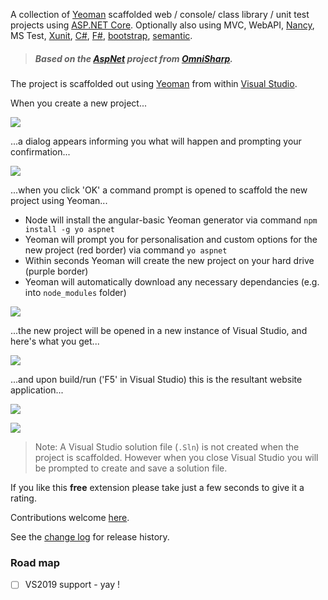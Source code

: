 [GitHubRepoPullRequestsURL]: https://github.com/GregTrevellick/VsixYeomanTemplates/pulls

A collection of [Yeoman](https://yeoman.io/) scaffolded web / console/ class library / unit test projects using [ASP.NET Core](https://docs.microsoft.com/en-us/aspnet/). Optionally also using MVC, WebAPI, [Nancy](http://nancyfx.org/), MS Test, [Xunit](https://xunit.github.io/), [C#](https://docs.microsoft.com/en-us/dotnet/csharp/), [F#](https://fsharp.org/), [bootstrap](https://getbootstrap.com/), [semantic](https://semantic-ui.com/).

>##### Based on the [AspNet](https://github.com/omnisharp/generator-aspnet) project from [OmniSharp](http://www.omnisharp.net/).

The project is scaffolded out using [Yeoman](https://yeoman.io/) from within [Visual Studio](https://visualstudio.microsoft.com/vs/).

When you create a new project...

![](screen0.png)

...a dialog appears informing you what will happen and prompting your confirmation...

![](screen1.png)

...when you click 'OK' a command prompt is opened to scaffold the new project using Yeoman...
 
 - Node will install the angular-basic Yeoman generator via command `npm install -g yo aspnet`
 - Yeoman will prompt you for personalisation and custom options for the new project (red border) via command `yo aspnet`
 - Within seconds Yeoman will create the new project on your hard drive (purple border)
 - Yeoman will automatically download any necessary dependancies (e.g. into `node_modules` folder)

![](screen2.png)

...the new project will be opened in a new instance of Visual Studio, and here's what you get...

![](screen3.png)

...and upon build/run ('F5' in Visual Studio) this is the resultant website application...

![](screen4.png)


[![](https://cloud.githubusercontent.com/assets/14539/22796181/ac68db70-eef9-11e6-8c85-53215e7c1acc.gif)](https://github.com/OmniSharp/generator-aspnet 'ASP.NET Core Generator')

> Note: A Visual Studio solution file (`.Sln`) is not created when the project is scaffolded. However when you close Visual Studio you will be prompted to create and save a solution file.

If you like this **free** extension please take just a few seconds to give it a rating.

Contributions welcome [here][GitHubRepoPullRequestsURL].

See the [change log](https://github.com/GregTrevellick/VsixYeomanTemplates/blob/master/CHANGELOG.md) for release history.

### Road map

- [ ] VS2019 support - yay !